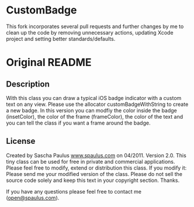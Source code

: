 # CustomBadge

This fork incorporates several pull requests and further changes by me to clean up the code by removing unnecessary actions, updating Xcode project and setting better standards/defaults.

# Original README

## Description

 With this class you can draw a typical iOS badge indicator with a custom text on any view. Please use the allocator customBadgeWithString to create a new badge. In this version you can modfiy the color inside the badge (insetColor), the color of the frame (frameColor), the color of the text and you can tell the class if you want a frame around the badge.
 
 ## License

 Created by Sascha Paulus www.spaulus.com on 04/2011. Version 2.0. This tiny class can be used for free in private and commercial applications. Please feel free to modify, extend or distribution this class. If you modify it: Please send me your modified version of the class. Please do not sell the source code solely and keep this text in your copyright section. Thanks.
 
 If you have any questions please feel free to contact me (open@spaulus.com).
